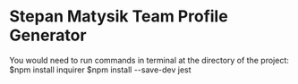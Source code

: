 # Stepan Matysik Team Profile Generator

You would need to run commands in terminal at the directory of the project:
$npm install inquirer
$npm install --save-dev jest

